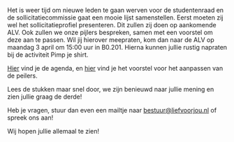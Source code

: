 Het is weer tijd om nieuwe leden te gaan werven voor de studentenraad en de sollicitatiecommissie gaat een mooie lijst samenstellen. Eerst moeten zij wel het sollicitatieprofiel presenteren. Dit zullen zij doen op aankomende ALV. Ook zullen we onze pijlers bespreken, samen met een voorstel om deze aan te passen. Wil jij hierover meepraten, kom dan naar de ALV op maandag 3 april om 15:00 uur in B0.201. Hierna kunnen jullie rustig napraten bij de activiteit Pimp je shirt.

[Hier](https://mcusercontent.com/d31cdd2acdb8dd7ec04cd9f52/files/02b2ba81-7e4a-1321-a6e5-b3d62614046b/230403_Agenda_LIEF_SoCo_ALV_2023.pdf) vind je de agenda, en [hier](https://mcusercontent.com/d31cdd2acdb8dd7ec04cd9f52/files/882e79ac-c68a-abf9-afa9-c78d7c459442/Hervorming_Pijlers_Lief.pdf) vind je het voorstel voor het aanpassen van de peilers.

Lees de stukken maar snel door, we zijn benieuwd naar jullie mening en zien jullie graag de derde!

Heb je vragen, stuur dan even een mailtje naar <bestuur@liefvoorjou.nl> of spreek ons aan!

Wij hopen jullie allemaal te zien!
